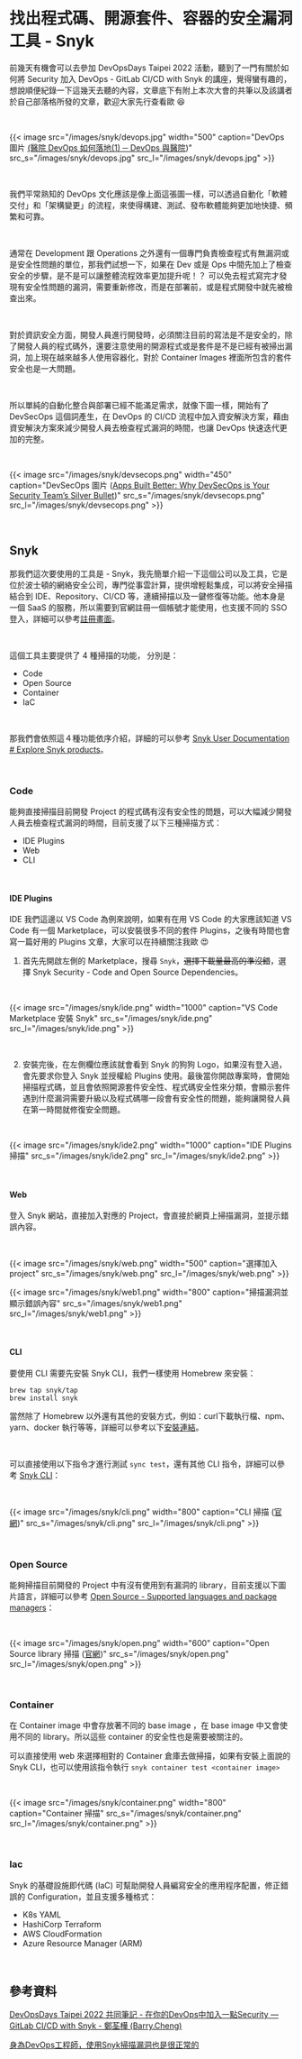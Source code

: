 # 找出程式碼、開源套件、容器的安全漏洞工具 - Snyk


前幾天有機會可以去參加 DevOpsDays Taipei 2022 活動，聽到了一門有關於如何將 Security 加入 DevOps - GitLab CI/CD with Snyk 的講座，覺得蠻有趣的，想說順便紀錄一下這幾天去聽的內容，文章底下有附上本次大會的共筆以及該講者於自己部落格所發的文章，歡迎大家先行查看歐 😆

<br>

{{< image src="/images/snyk/devops.jpg"  width="500" caption="DevOps 圖片 [(醫院 DevOps 如何落地(1) ─ DevOps 與醫院](https://www.cio.com.tw/how-hospital-devops-landed-1-devops-and-hospitals/))" src_s="/images/snyk/devops.jpg" src_l="/images/snyk/devops.jpg" >}}

<br>

我們平常熟知的 DevOps 文化應該是像上面這張圖一樣，可以透過自動化「軟體交付」和「架構變更」的流程，來使得構建、測試、發布軟體能夠更加地快捷、頻繁和可靠。

<br>

通常在 Development 跟 Operations 之外還有一個專門負責檢查程式有無漏洞或是安全性問題的單位，那我們試想一下，如果在 Dev 或是 Ops 中間先加上了檢查安全的步驟，是不是可以讓整體流程效率更加提升呢！？ 可以免去程式寫完才發現有安全性問題的漏洞，需要重新修改，而是在部署前，或是程式開發中就先被檢查出來。

<br>

對於資訊安全方面，開發人員進行開發時，必須關注目前的寫法是不是安全的，除了開發人員的程式碼外，還要注意使用的開源程式或是套件是不是已經有被掃出漏洞，加上現在越來越多人使用容器化，對於 Container Images 裡面所包含的套件安全也是一大問題。

<br>

所以單純的自動化整合與部署已經不能滿足需求，就像下圖一樣，開始有了 DevSecOps 這個詞產生，在 DevOps 的 CI/CD 流程中加入資安解決方案，藉由資安解決方案來減少開發人員去檢查程式漏洞的時間，也讓 DevOps 快速迭代更加的完整。


<br>

{{< image src="/images/snyk/devsecops.png"  width="450" caption="DevSecOps 圖片 ([Apps Built Better: Why DevSecOps is Your Security Team’s Silver Bullet](https://threatpost.com/apps-built-better-devsecops-security-silver-bullet/167793/))" src_s="/images/snyk/devsecops.png" src_l="/images/snyk/devsecops.png" >}}

<br>

## Snyk

那我們這次要使用的工具是 - Snyk，我先簡單介紹一下這個公司以及工具，它是位於波士頓的網絡安全公司，專門從事雲計算，提供增輕鬆集成，可以將安全掃描結合到 IDE、Repository、CI/CD 等，連續掃描以及一鍵修復等功能。他本身是一個 SaaS 的服務，所以需要到官網註冊一個帳號才能使用，也支援不同的 SSO 登入，詳細可以參考[註冊畫面](https://app.snyk.io/login?cta=sign-up&loc=nav&page=homepage)。

<br>

這個工具主要提供了 4 種掃描的功能， 分別是：
* Code
* Open Source
* Container
* IaC

<br>

那我們會依照這４種功能依序介紹，詳細的可以參考 [Snyk User Documentation # Explore Snyk products](https://docs.snyk.io/#explore-snyk-products)。

<br>

### Code 

能夠直接掃描目前開發 Project 的程式碼有沒有安全性的問題，可以大幅減少開發人員去檢查程式漏洞的時間，目前支援了以下三種掃描方式：
* IDE Plugins
* Web
* CLI

<br>

#### IDE Plugins

IDE 我們這邊以 VS Code 為例來說明，如果有在用 VS Code 的大家應該知道 VS Code 有一個 Marketplace，可以安裝很多不同的套件 Plugins，之後有時間也會寫一篇好用的 Plugins 文章，大家可以在持續關注我歐 😍

1. 首先先開啟左側的 Marketplace，搜尋 `Snyk`，~~選擇下載量最高的準沒錯~~，選擇 Snyk Security - Code and Open Source Dependencies。

<br>

{{< image src="/images/snyk/ide.png"  width="1000" caption="VS Code Marketplace 安裝 Snyk" src_s="/images/snyk/ide.png" src_l="/images/snyk/ide.png" >}}

<br>

2. 安裝完後，在左側欄位應該就會看到 Snyk 的狗狗 Logo，如果沒有登入過，會先要求你登入 Snyk 並授權給 Plugins 使用。最後當你開啟專案時，會開始掃描程式碼，並且會依照開源套件安全性、程式碼安全性來分類，會顯示套件遇到什麼漏洞需要升級以及程式碼哪一段會有安全性的問題，能夠讓開發人員在第一時間就修復安全問題。

<br>

{{< image src="/images/snyk/ide2.png"  width="1000" caption="IDE Plugins 掃描" src_s="/images/snyk/ide2.png" src_l="/images/snyk/ide2.png" >}}

<br>

#### Web 

登入 Snyk 網站，直接加入對應的 Project，會直接於網頁上掃描漏洞，並提示錯誤內容。

<br>

{{< image src="/images/snyk/web.png"  width="500" caption="選擇加入 project" src_s="/images/snyk/web.png" src_l="/images/snyk/web.png" >}}

{{< image src="/images/snyk/web1.png"  width="800" caption="掃描漏洞並顯示錯誤內容" src_s="/images/snyk/web1.png" src_l="/images/snyk/web1.png" >}}

<br>

#### CLI

要使用 CLI 需要先安裝 Snyk CLI，我們一樣使用 Homebrew 來安裝：

```
brew tap snyk/tap
brew install snyk
```

當然除了 Homebrew 以外還有其他的安裝方式，例如：curl下載執行檔、npm、yarn、docker 執行等等，詳細可以參考以下[安裝連結](https://docs.snyk.io/snyk-cli/install-the-snyk-cli)。

<br>

可以直接使用以下指令才進行測試 `sync test`，還有其他 CLI 指令，詳細可以參考 [Snyk CLI](https://docs.snyk.io/snyk-cli)：

<br>

{{< image src="/images/snyk/cli.png"  width="800" caption="CLI 掃描 ([官網](https://docs.snyk.io/snyk-cli))" src_s="/images/snyk/cli.png" src_l="/images/snyk/cli.png" >}}

<br>

### Open Source

能夠掃描目前開發的 Project 中有沒有使用到有漏洞的 library，目前支援以下圖片語言，詳細可以參考 [Open Source - Supported languages and package managers](https://docs.snyk.io/products/snyk-open-source/language-and-package-manager-support)：

<br>

{{< image src="/images/snyk/open.png"  width="600" caption="Open Source library 掃描 ([官網](https://docs.snyk.io/products/snyk-open-source/language-and-package-manager-support))" src_s="/images/snyk/open.png" src_l="/images/snyk/open.png" >}}

<br>

### Container

在 Container image 中會存放著不同的 base image ，在 base image 中又會使用不同的 library。所以這些 container 的安全性也是需要被關注的。

可以直接使用 web 來選擇相對的 Container 倉庫去做掃描，如果有安裝上面說的 Snyk CLI，也可以使用該指令執行 `snyk container test <container image>`

<br>

{{< image src="/images/snyk/container.png"  width="800" caption="Container 掃描" src_s="/images/snyk/container.png" src_l="/images/snyk/container.png" >}}

<br>

### Iac

Snyk 的基礎設施即代碼 (IaC) 可幫助開發人員編寫安全的應用程序配置，修正錯誤的 Configuration，並且支援多種格式：

* K8s YAML
* HashiCorp Terraform
* AWS CloudFormation
* Azure Resource Manager (ARM)



<br>


## 參考資料

[DevOpsDays Taipei 2022 共同筆記 - 在你的DevOps中加入一點Security — GitLab CI/CD with Snyk - 鄭荃樺 (Barry.Cheng)
](https://hackmd.io/@DevOpsDay/2022/%2F%40DevOpsDay%2FHkm1iY6xi)

[身為DevOps工程師，使用Snyk掃描漏洞也是很正常的](https://barry-cheng.medium.com/%E8%BA%AB%E7%82%BAdevops%E5%B7%A5%E7%A8%8B%E5%B8%AB-%E4%BD%BF%E7%94%A8snyk%E6%8E%83%E6%8F%8F%E6%BC%8F%E6%B4%9E%E4%B9%9F%E6%98%AF%E5%BE%88%E6%AD%A3%E5%B8%B8%E7%9A%84-d7d8f2ad2304)

